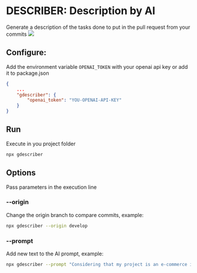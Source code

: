 # DESCRIBER: Description by AI
Generate a description of the tasks done to put in the pull request from your commits
![](https://github.com/wellingtonsilverio/gdescriber/.readme-assets/example.gif)


## Configure:
Add the environment variable `OPENAI_TOKEN` with your openai api key or add it to package.json
```json
{
    ...
    "gdescriber": {
        "openai_token": "YOU-OPENAI-API-KEY"
    }
}
```

## Run
Execute in you project folder
```bash
npx gdescriber
```

## Options
Pass parameters in the execution line

### --origin
Change the origin branch to compare commits, example:
```bash
npx gdescriber --origin develop
```
### --prompt
Add new text to the AI ​​prompt, example:
```bash
npx gdescriber --prompt "Considering that my project is an e-commerce in NextJS"
```